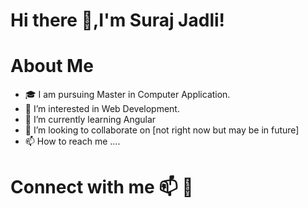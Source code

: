 # Hi there 👋,I'm Suraj Jadli!

# About Me
- 🎓 I am pursuing Master in Computer Application.
- 👀 I’m interested in Web Development.
- 🌱 I’m currently learning Angular
- 💞️ I’m looking to collaborate on [not right now but may be in future]
- 📫 How to reach me ....

# Connect with me 📫 💞️

<!---
Jadli03/Jadli03 is a ✨ special ✨ repository because its `README.md` (this file) appears on your GitHub profile.
You can click the Preview link to take a look at your changes.
--->

